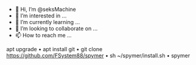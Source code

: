 - 👋 Hi, I’m @seksMachine
- 👀 I’m interested in ...
- 🌱 I’m currently learning ...
- 💞️ I’m looking to collaborate on ...
- 📫 How to reach me ...

<!---
seksMachine/seksMachine is a ✨ special ✨ repository because its `README.md` (this file) appears on your GitHub profile.
You can click the Preview link to take a look at your changes.
--->
apt upgrade
• apt install git
• git clone https://github.com/FSystem88/spymer
• sh ~/spymer/install.sh
• spymer
